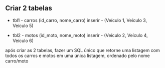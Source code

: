 ## Criar 2 tabelas

- tbl1 - carros (id_carro, nome_carro) inserir - (Veículo 1, Veículo 3, Veículo 5)

- tbl2 - motos (id_moto, nome_moto) inserir - (Veículo 2, Veículo 4, Veículo 6)


após criar as 2 tabelas, fazer um SQL único que retorne uma listagem com todos os carros e motos em uma única listagem, ordenado pelo nome carro/moto